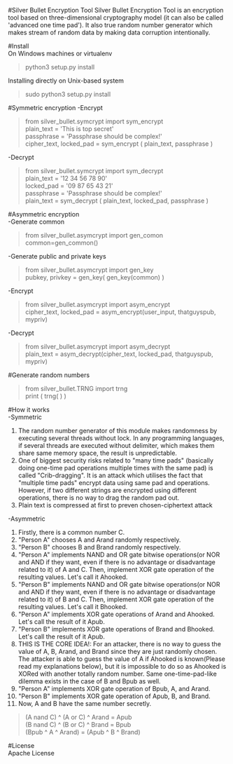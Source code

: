 #Silver Bullet Encryption Tool
Silver Bullet Encryption Tool is an encryption tool based on three-dimensional cryptography model (it can also be called 'advanced one time pad'). It also true random number generator which makes stream of random data by making data corruption intentionally.

#Install  
On Windows machines or virtualenv
>python3 setup.py install      

Installing directly on Unix-based system
>sudo python3 setup.py install  


#Symmetric encryption
-Encrypt
>from silver_bullet.symcrypt import sym_encrypt    
>plain_text = 'This is top secret'  
>passphrase = 'Passphrase should be complex!'  
>cipher_text, locked_pad = sym_encrypt ( plain_text,  passphrase )   

-Decrypt
>from  silver_bullet.symcrypt  import  sym_decrypt  
>plain_text = '12 34 56 78 90'  
>locked_pad = '09 87 65 43 21'   
>passphrase = 'Passphrase should be complex!'  
>plain_text = sym_decrypt ( plain_text, locked_pad,  passphrase )  

#Asymmetric encryption    
-Generate common    
>from silver_bullet.asymcrypt import gen_comon   
>common=gen_common()   

-Generate public and private keys    
>from silver_bullet.asymcrypt import gen_key    
>pubkey, privkey = gen_key( gen_key(common) )    

-Encrypt    
>from silver_bullet.asymcrypt import asym_encrypt    
>cipher_text, locked_pad = asym_encrypt(user_input, thatguyspub, mypriv)    

-Decrypt    
>from silver_bullet.asymcrypt import asym_decrypt    
>plain_text = asym_decrypt(cipher_text, locked_pad, thatguyspub, mypriv)    

#Generate random numbers    
>from silver_bullet.TRNG import trng    
>print ( trng( ) )   


#How it works    
-Symmetric    
1. The random number generator of this module makes randomness by executing several threads without lock. In any programming languages, if several threads are executed without delimiter, which makes them share same memory space, the result is unpredictable.    
2. One of biggest security risks related to "many time pads" (basically doing one-time pad operations multiple times with the same pad) is called "Crib-dragging". It is an attack which utilises the fact that "multiple time pads" encrypt data using same pad and operations. However, if two different strings are encrypted using different operations, there is no way to drag the random pad out.    
3. Plain text is compressed at first to preven chosen-ciphertext attack

-Asymmetric    
1. Firstly, there is a common number C.    
2. "Person A" chooses A and Arand randomly respectively.   
3. "Person B" chooses B and Brand randomly respectively.   
4. "Person A" implements NAND and OR gate bitwise operations(or NOR and AND if they want, even if there is no advantage or disadvantage related to it) of A and C. Then, implement XOR gate operation of the resulting values. Let's call it Ahooked.    
5. "Person B" implements NAND and OR gate bitwise operations(or NOR and AND if they want, even if there is no advantage or disadvantage related to it) of B and C. Then, implement XOR gate operation of the resulting values. Let's call it Bhooked.    
6. "Person A" implements XOR gate operations of Arand and Ahooked. Let's call the result of it Apub.    
7. "Person B" implements XOR gate operations of Brand and Bhooked. Let's call the result of it Apub.    
8. THIS IS THE CORE IDEA!: For an attacker, there is no way to guess the value of A, B, Arand, and Brand since they are just randomly chosen. The attacker is able to guess the value of A if Ahooked is known(Please read my explanations below), but it is impossible to do so as Ahooked is XORed with another totally random number. Same one-time-pad-like dilemma exists in the case of B and Bpub as well.    
9. "Person A" implements XOR gate operation of Bpub, A, and Arand.    
10. "Person B" implements XOR gate operation of Apub, B, and Brand.    
11. Now, A and B have the same number secretly.    
>(A nand C)  ^ (A or C) ^ Arand = Apub    
>(B nand C)  ^ (B or C) ^ Brand = Bpub     
>(Bpub ^ A ^ Arand) = (Apub ^ B ^ Brand)    



#License    
Apache License    
